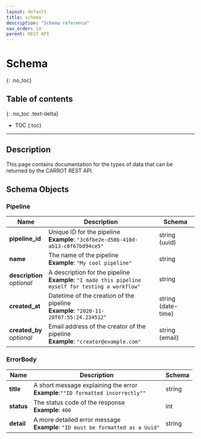 ```yaml
---
layout: default
title: schema
description: "Schema reference"
nav_order: 14
parent: REST API
---
```


# Schema
{: .no_toc}

## Table of contents
{: .no_toc .text-delta}

* TOC
{:toc}

---

## Description

This page contains documentation for the types of data that can be returned by the CARROT REST API.

## Schema Objects

### Pipeline

|Name|Description|Schema|
|---|---|---|
|**pipeline_id**|Unique ID for the pipeline <br>**Example**: `"3c6fbe2e-d58b-410d-ab13-c0f67bd94ce5"`|string (uuid)|
|**name**|The name of the pipeline <br>**Example**: `"My cool pipeline"`|string|
|**description** <br>*optional*|A description for the pipeline <br>**Example**: `"I made this pipeline myself for testing a workflow"`|string|
|**created_at**|Datetime of the creation of the pipeline <br>**Example**: `"2020-11-20T07:55:24.234512"`|string (date-time)|
|**created_by** <br>*optional*|Email address of the creator of the pipeline <br>**Example**: `"creator@example.com"`|string (email)|

### ErrorBody

|Name|Description|Schema|
|---|---|---|
|**title**|A short message explaining the error <br>**Example**:`""ID formatted incorrectly""`|string|
|**status**|The status code of the response <br>**Example**: `400`|int|
|**detail**|A more detailed error message <br>**Example**: `"ID must be formatted as a Uuid"`|string|
